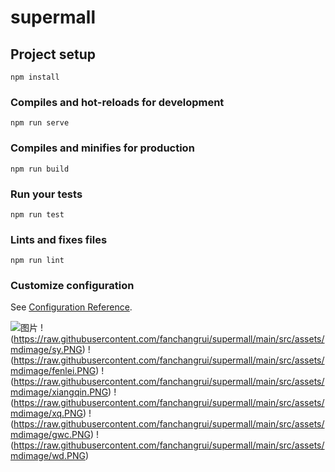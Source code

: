 # supermall

## Project setup
```
npm install
```

### Compiles and hot-reloads for development
```
npm run serve
```

### Compiles and minifies for production
```
npm run build
```

### Run your tests
```
npm run test
```

### Lints and fixes files
```
npm run lint
```

### Customize configuration
See [Configuration Reference](https://cli.vuejs.org/config/).

![图片](https://raw.githubusercontent.com/fanchangrui/supermall/main/src/assets/mdimage/shouye.PNG)
!(https://raw.githubusercontent.com/fanchangrui/supermall/main/src/assets/mdimage/sy.PNG)
!(https://raw.githubusercontent.com/fanchangrui/supermall/main/src/assets/mdimage/fenlei.PNG)
!(https://raw.githubusercontent.com/fanchangrui/supermall/main/src/assets/mdimage/xiangqin.PNG)
!(https://raw.githubusercontent.com/fanchangrui/supermall/main/src/assets/mdimage/xq.PNG)
!(https://raw.githubusercontent.com/fanchangrui/supermall/main/src/assets/mdimage/gwc.PNG)
!(https://raw.githubusercontent.com/fanchangrui/supermall/main/src/assets/mdimage/wd.PNG)
